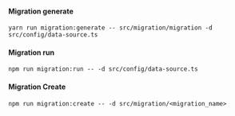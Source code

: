 #### Migration generate

```
yarn run migration:generate -- src/migration/migration -d src/config/data-source.ts
```

#### Migration run

```
npm run migration:run -- -d src/config/data-source.ts
```

#### Migration Create

```
npm run migration:create -- -d src/migration/<migration_name>
```
